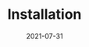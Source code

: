 ---
title: "Installation"
linkTitle: "Installation"
weight: 2
date: 2021-07-31
description: >
    SpaceONE System Administrator Guide

---